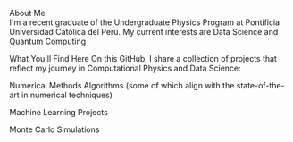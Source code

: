 About Me<br>
I'm a recent graduate of the Undergraduate Physics Program at Pontificia Universidad Católica del Perú. 
My current interests are Data Science and Quantum Computing

What You'll Find Here
On this GitHub, I share a collection of projects that reflect my journey in Computational Physics and Data Science:<br>

Numerical Methods Algorithms (some of which align with the state-of-the-art in numerical techniques)<br>

Machine Learning Projects<br>

Monte Carlo Simulations<br>
